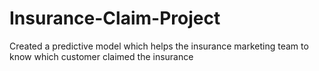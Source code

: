 # Insurance-Claim-Project
Created a predictive model which helps the insurance marketing team to know which customer claimed the insurance
